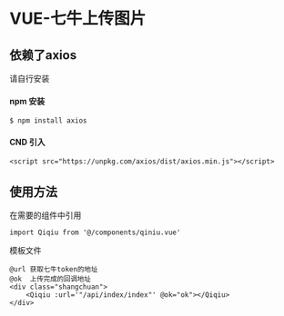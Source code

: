 # VUE-七牛上传图片
## 依赖了axios
请自行安装<br>
#### npm 安装
```
$ npm install axios
```
#### CND 引入
```
<script src="https://unpkg.com/axios/dist/axios.min.js"></script>
```
## 使用方法
在需要的组件中引用       
```
import Qiqiu from '@/components/qiniu.vue'
```
模板文件
```
@url 获取七牛token的地址
@ok  上传完成的回调地址
<div class="shangchuan">
    <Qiqiu :url='"/api/index/index"' @ok="ok"></Qiqiu>
</div>
```
